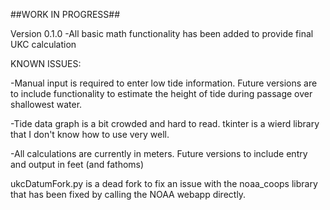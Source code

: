 ##WORK IN PROGRESS##


Version 0.1.0
-All basic math functionality has been added to provide final UKC calculation


KNOWN ISSUES:

-Manual input is required to enter low tide information. Future versions are to include functionality to estimate the height of tide during passage over shallowest water.

-Tide data graph is a bit crowded and hard to read. tkinter is a wierd library that I don't know how to use very well.

-All calculations are currently in meters. Future versions to include entry and output in feet (and fathoms)


ukcDatumFork.py is a dead fork to fix an issue with the noaa_coops library that has been fixed by calling the NOAA webapp directly.
